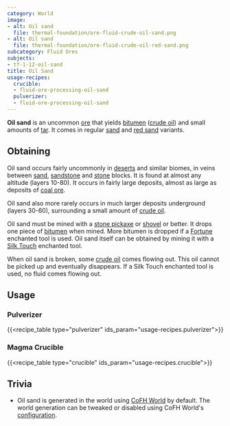 ```yaml
---
category: World
image:
- alt: Oil sand
  file: thermal-foundation/ore-fluid-crude-oil-sand.png
- alt: Oil sand
  file: thermal-foundation/ore-fluid-crude-oil-red-sand.png
subcategory: Fluid Ores
subjects:
- tf-1-12-oil-sand
title: Oil Sand
usage-recipes:
  crucible:
  - fluid-ore-processing-oil-sand
  pulverizer:
  - fluid-ore-processing-oil-sand
---
```


**Oil sand** is an uncommon [ore](https://minecraft.gamepedia.com/Ore) that
yields [bitumen](../bitumen/) ([crude oil](../crude-oil/)) and small
amounts of [tar](../tar/). It comes in regular
[sand](https://minecraft.gamepedia.com/Sand) and [red
sand](https://minecraft.gamepedia.com/Red_Sand) variants.


Obtaining
---------

Oil sand occurs fairly uncommonly in
[deserts](https://minecraft.gamepedia.com/Desert) and similar biomes, in veins
between [sand](https://minecraft.gamepedia.com/Sand),
[sandstone](https://minecraft.gamepedia.com/Sandstone) and
[stone](https://minecraft.gamepedia.com/Stone) blocks. It is found at almost any
altitude (layers 10-80). It occurs in fairly large deposits, almost as large as
deposits of [coal ore](https://minecraft.gamepedia.com/Coal_Ore).

Oil sand also more rarely occurs in much larger deposits underground (layers
30-60), surrounding a small amount of [crude oil](../crude-oil/).

Oil sand must be mined with a [stone
pickaxe](https://minecraft.gamepedia.com/Stone_Pickaxe) or
[shovel](https://minecraft.gamepedia.com/Stone_Shovel) or better. It drops one
piece of [bitumen](../bitumen/) when mined. More bitumen is dropped if a
[Fortune](https://minecraft.gamepedia.com/Fortune) enchanted tool is used. Oil
sand itself can be obtained by mining it with a [Silk
Touch](https://minecraft.gamepedia.com/Silk_Touch) enchanted tool.

When oil sand is broken, some [crude oil](../crude-oil/) comes flowing out.
This oil cannot be picked up and eventually disappears. If a Silk Touch
enchanted tool is used, no fluid comes flowing out.


Usage
-----

### Pulverizer
{{<recipe_table type="pulverizer" ids_param="usage-recipes.pulverizer">}}

### Magma Crucible
{{<recipe_table type="crucible" ids_param="usage-recipes.crucible">}}


Trivia
------

* Oil sand is generated in the world using [CoFH World](../../cofh-world/) by
  default. The world generation can be tweaked or disabled using CoFH World's
  [configuration](../../cofh-world/world-generator-configuration/).
